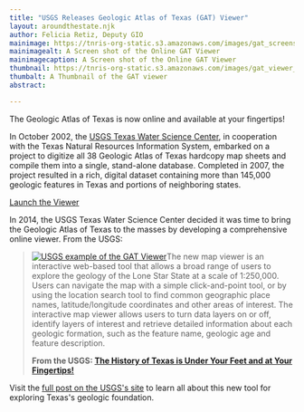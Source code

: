 ```yaml
---
title: "USGS Releases Geologic Atlas of Texas (GAT) Viewer"
layout: aroundthestate.njk
author: Felicia Retiz, Deputy GIO
mainimage: https://tnris-org-static.s3.amazonaws.com/images/gat_screenshot.jpg
mainimagealt: A Screen shot of the Online GAT Viewer
mainimagecaption: A Screen shot of the Online GAT Viewer
thumbnail: https://tnris-org-static.s3.amazonaws.com/images/gat_viewer_th.jpg
thumbalt: A Thumbnail of the GAT viewer
abstract:

---
```


The Geologic Atlas of Texas is now online and available at your fingertips!

In October 2002, the [USGS Texas Water Science Center](http://tx.usgs.gov/), in cooperation with the Texas Natural Resources Information System, embarked on a project to digitize all 38 Geologic Atlas of Texas hardcopy map sheets and compile them into a single, stand-alone database. Completed in 2007, the project resulted in a rich, digital dataset containing more than 145,000 geologic features in Texas and portions of neighboring states.

<a class="btn btn-lg btn-success center-block" style="width: 250px;" href="http://txpub.usgs.gov/dss/texasgeology/"><i class="glyphicon glyphicon-new-window"></i> Launch the Viewer</a>

In 2014, the USGS Texas Water Science Center decided it was time to bring the Geologic Atlas of Texas to the masses by developing a comprehensive online viewer. From the USGS:

<blockquote>
  <p>
    <a href="https://www.usgs.gov/news/history-texas-under-your-feet-and-your-fingertips/">
    <img class="pull-right" src="https://tnris-org-static.s3.amazonaws.com/images/gat_usgs_example.jpg" alt="USGS example of the GAT Viewer"></a>The new map viewer is an interactive web-based tool that allows a broad range of users to explore the geology of the Lone Star State at a scale of 1:250,000. Users can navigate the map with a simple click-and-point tool, or by using the location search tool to find common geographic place names, latitude/longitude coordinates and other areas of interest. The interactive map viewer allows users to turn data layers on or off, identify layers of interest and retrieve detailed information about each geologic formation, such as the feature name, geologic age and feature description.
  </p>
  <p>
    <strong>From the USGS: <a href="https://www.usgs.gov/news/history-texas-under-your-feet-and-your-fingertips/">The History of Texas is Under Your Feet and at Your Fingertips!</a></strong>
  </p>
</blockquote>

Visit the [full post on the USGS's site](https://www.usgs.gov/news/history-texas-under-your-feet-and-your-fingertips) to learn all about this new tool for exploring Texas's geologic foundation.

